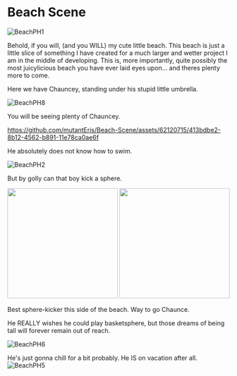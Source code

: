 # Beach Scene

![BeachPH1](https://github.com/mutantEris/Beach-Scene/assets/62120715/c2dabf52-f2c1-4df1-80fb-82c5613f4c92)

Behold, if you will, (and you WILL) my cute little beach.
This beach is just a little slice of something I have created for a much larger and wetter project I am in the middle of developing.
This is, more importantly, quite possibly the most juicylicious beach you have ever laid eyes upon... and theres plenty more to come. 

Here we have Chauncey, standing under his stupid little umbrella.

![BeachPH8](https://github.com/mutantEris/Beach-Scene/assets/62120715/b97dcfdd-a75d-408f-9970-b1426b9f04f3)

You will be seeing plenty of Chauncey.
 
https://github.com/mutantEris/Beach-Scene/assets/62120715/413bdbe2-8b12-4562-b891-11e78ca0ae6f

He absolutely does not know how to swim.

![BeachPH2](https://github.com/mutantEris/Beach-Scene/assets/62120715/54bd7a6f-d149-43d0-b247-169b74bed459)

But by golly can that boy kick a sphere.

<img src="https://github.com/mutantEris/Beach-Scene/assets/62120715/369c4684-c968-487e-a695-36352ef0d851" height="250"/>
<img src="https://github.com/mutantEris/Beach-Scene/assets/62120715/5b98894d-1ce5-4ccb-b3f1-654921bf2e42" height="250"/>

Best sphere-kicker this side of the beach. Way to go Chaunce.

He REALLY wishes he could play basketsphere, but those dreams of being tall will forever remain out of reach.

![BeachPH6](https://github.com/mutantEris/Beach-Scene/assets/62120715/f3d435ee-38c9-4b5a-ab22-066129cc3c73)


He's just gonna chill for a bit probably. He IS on vacation after all.
![BeachPH5](https://github.com/mutantEris/Beach-Scene/assets/62120715/0e4f9477-f143-43d0-8671-862e5e83c98f)

